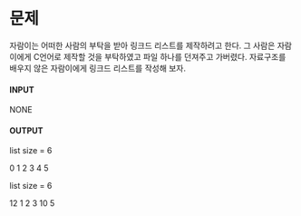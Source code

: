 # 문제

자람이는 어떠한 사람의 부탁을 받아 링크드 리스트를 제작하려고 한다. 그 사람은 자람이에게 C언어로 제작할 것을 부탁하였고 파일 하나를 던져주고 가버렸다. 자료구조를 배우지 않은 자람이에게 링크드 리스트를 작성해 보자.

#### INPUT

NONE

#### OUTPUT

list size = 6

0 1 2 3 4 5

list size = 6

12 1 2 3 10 5